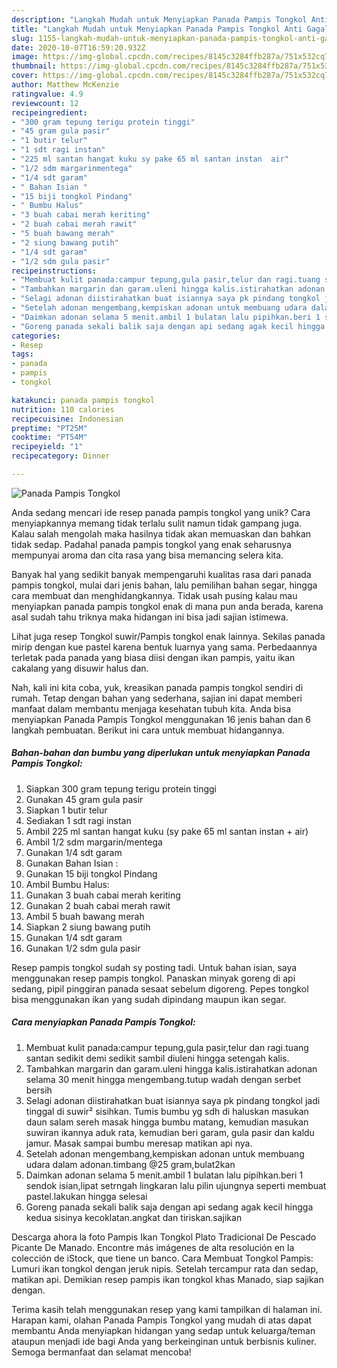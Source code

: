 ```yaml
---
description: "Langkah Mudah untuk Menyiapkan Panada Pampis Tongkol Anti Gagal"
title: "Langkah Mudah untuk Menyiapkan Panada Pampis Tongkol Anti Gagal"
slug: 1155-langkah-mudah-untuk-menyiapkan-panada-pampis-tongkol-anti-gagal
date: 2020-10-07T16:59:20.932Z
image: https://img-global.cpcdn.com/recipes/8145c3284ffb287a/751x532cq70/panada-pampis-tongkol-foto-resep-utama.jpg
thumbnail: https://img-global.cpcdn.com/recipes/8145c3284ffb287a/751x532cq70/panada-pampis-tongkol-foto-resep-utama.jpg
cover: https://img-global.cpcdn.com/recipes/8145c3284ffb287a/751x532cq70/panada-pampis-tongkol-foto-resep-utama.jpg
author: Matthew McKenzie
ratingvalue: 4.9
reviewcount: 12
recipeingredient:
- "300 gram tepung terigu protein tinggi"
- "45 gram gula pasir"
- "1 butir telur"
- "1 sdt ragi instan"
- "225 ml santan hangat kuku sy pake 65 ml santan instan  air"
- "1/2 sdm margarinmentega"
- "1/4 sdt garam"
- " Bahan Isian "
- "15 biji tongkol Pindang"
- " Bumbu Halus"
- "3 buah cabai merah keriting"
- "2 buah cabai merah rawit"
- "5 buah bawang merah"
- "2 siung bawang putih"
- "1/4 sdt garam"
- "1/2 sdm gula pasir"
recipeinstructions:
- "Membuat kulit panada:campur tepung,gula pasir,telur dan ragi.tuang santan sedikit demi sedikit sambil diuleni hingga setengah kalis."
- "Tambahkan margarin dan garam.uleni hingga kalis.istirahatkan adonan selama 30 menit hingga mengembang.tutup wadah dengan serbet bersih"
- "Selagi adonan diistirahatkan buat isiannya saya pk pindang tongkol jadi tinggal di suwir² sisihkan. Tumis bumbu yg sdh di haluskan masukan daun salam sereh masak hingga bumbu matang, kemudian masukan suwiran ikannya aduk rata, kemudian beri garam, gula pasir dan kaldu jamur. Masak sampai bumbu meresap matikan api nya."
- "Setelah adonan mengembang,kempiskan adonan untuk membuang udara dalam adonan.timbang @25 gram,bulat2kan"
- "Daimkan adonan selama 5 menit.ambil 1 bulatan lalu pipihkan.beri 1 sendok isian,lipat setrngah lingkaran lalu pilin ujungnya seperti membuat pastel.lakukan hingga selesai"
- "Goreng panada sekali balik saja dengan api sedang agak kecil hingga kedua sisinya kecoklatan.angkat dan tiriskan.sajikan"
categories:
- Resep
tags:
- panada
- pampis
- tongkol

katakunci: panada pampis tongkol 
nutrition: 110 calories
recipecuisine: Indonesian
preptime: "PT25M"
cooktime: "PT54M"
recipeyield: "1"
recipecategory: Dinner

---
```



![Panada Pampis Tongkol](https://img-global.cpcdn.com/recipes/8145c3284ffb287a/751x532cq70/panada-pampis-tongkol-foto-resep-utama.jpg)

Anda sedang mencari ide resep panada pampis tongkol yang unik? Cara menyiapkannya memang tidak terlalu sulit namun tidak gampang juga. Kalau salah mengolah maka hasilnya tidak akan memuaskan dan bahkan tidak sedap. Padahal panada pampis tongkol yang enak seharusnya mempunyai aroma dan cita rasa yang bisa memancing selera kita.

Banyak hal yang sedikit banyak mempengaruhi kualitas rasa dari panada pampis tongkol, mulai dari jenis bahan, lalu pemilihan bahan segar, hingga cara membuat dan menghidangkannya. Tidak usah pusing kalau mau menyiapkan panada pampis tongkol enak di mana pun anda berada, karena asal sudah tahu triknya maka hidangan ini bisa jadi sajian istimewa.

Lihat juga resep Tongkol suwir/Pampis tongkol enak lainnya. Sekilas panada mirip dengan kue pastel karena bentuk luarnya yang sama. Perbedaannya terletak pada panada yang biasa diisi dengan ikan pampis, yaitu ikan cakalang yang disuwir halus dan.


Nah, kali ini kita coba, yuk, kreasikan panada pampis tongkol sendiri di rumah. Tetap dengan bahan yang sederhana, sajian ini dapat memberi manfaat dalam membantu menjaga kesehatan tubuh kita. Anda bisa menyiapkan Panada Pampis Tongkol menggunakan 16 jenis bahan dan 6 langkah pembuatan. Berikut ini cara untuk membuat hidangannya.

<!--inarticleads1-->

##### Bahan-bahan dan bumbu yang diperlukan untuk menyiapkan Panada Pampis Tongkol:

1. Siapkan 300 gram tepung terigu protein tinggi
1. Gunakan 45 gram gula pasir
1. Siapkan 1 butir telur
1. Sediakan 1 sdt ragi instan
1. Ambil 225 ml santan hangat kuku (sy pake 65 ml santan instan + air)
1. Ambil 1/2 sdm margarin/mentega
1. Gunakan 1/4 sdt garam
1. Gunakan  Bahan Isian :
1. Gunakan 15 biji tongkol Pindang
1. Ambil  Bumbu Halus:
1. Gunakan 3 buah cabai merah keriting
1. Gunakan 2 buah cabai merah rawit
1. Ambil 5 buah bawang merah
1. Siapkan 2 siung bawang putih
1. Gunakan 1/4 sdt garam
1. Gunakan 1/2 sdm gula pasir


Resep pampis tongkol sudah sy posting tadi. Untuk bahan isian, saya menggunakan resep pampis tongkol. Panaskan minyak goreng di api sedang, pipil pinggiran panada sesaat sebelum digoreng. Pepes tongkol bisa menggunakan ikan yang sudah dipindang maupun ikan segar. 

<!--inarticleads2-->

##### Cara menyiapkan Panada Pampis Tongkol:

1. Membuat kulit panada:campur tepung,gula pasir,telur dan ragi.tuang santan sedikit demi sedikit sambil diuleni hingga setengah kalis.
1. Tambahkan margarin dan garam.uleni hingga kalis.istirahatkan adonan selama 30 menit hingga mengembang.tutup wadah dengan serbet bersih
1. Selagi adonan diistirahatkan buat isiannya saya pk pindang tongkol jadi tinggal di suwir² sisihkan. Tumis bumbu yg sdh di haluskan masukan daun salam sereh masak hingga bumbu matang, kemudian masukan suwiran ikannya aduk rata, kemudian beri garam, gula pasir dan kaldu jamur. Masak sampai bumbu meresap matikan api nya.
1. Setelah adonan mengembang,kempiskan adonan untuk membuang udara dalam adonan.timbang @25 gram,bulat2kan
1. Daimkan adonan selama 5 menit.ambil 1 bulatan lalu pipihkan.beri 1 sendok isian,lipat setrngah lingkaran lalu pilin ujungnya seperti membuat pastel.lakukan hingga selesai
1. Goreng panada sekali balik saja dengan api sedang agak kecil hingga kedua sisinya kecoklatan.angkat dan tiriskan.sajikan


Descarga ahora la foto Pampis Ikan Tongkol Plato Tradicional De Pescado Picante De Manado. Encontre más imágenes de alta resolución en la colección de iStock, que tiene un banco. Cara Membuat Tongkol Pampis: Lumuri ikan tongkol dengan jeruk nipis. Setelah tercampur rata dan sedap, matikan api. Demikian resep pampis ikan tongkol khas Manado, siap sajikan dengan. 

Terima kasih telah menggunakan resep yang kami tampilkan di halaman ini. Harapan kami, olahan Panada Pampis Tongkol yang mudah di atas dapat membantu Anda menyiapkan hidangan yang sedap untuk keluarga/teman ataupun menjadi ide bagi Anda yang berkeinginan untuk berbisnis kuliner. Semoga bermanfaat dan selamat mencoba!
